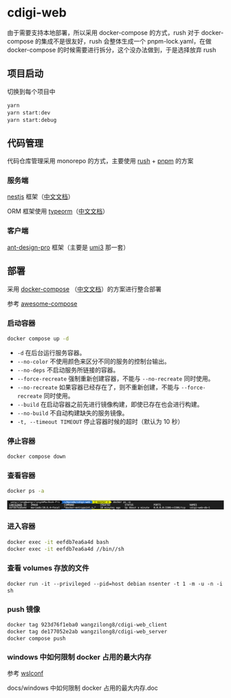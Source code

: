# cdigi-web

由于需要支持本地部署，所以采用 docker-compose 的方式，rush 对于 docker-compose 的集成不是很友好，rush 会整体生成一个 pnpm-lock.yaml，在做 docker-compose 的时候需要进行拆分，这个没办法做到，于是选择放弃 rush

## 项目启动

切换到每个项目中

```bash
yarn
yarn start:dev
yarn start:debug
```

## 代码管理

代码仓库管理采用 monorepo 的方式，主要使用 [rush](https://rushjs.io/zh-cn/pages/intro/get_started/) + [pnpm](https://pnpm.io/zh/installation) 的方案

### 服务端

[nestjs](https://docs.nestjs.com/first-steps 'nestjs') 框架（[中文文档](https://docs.nestjs.cn/8/firststeps?id=%e8%bf%90%e8%a1%8c%e5%ba%94%e7%94%a8%e7%a8%8b%e5%ba%8f)）

ORM 框架使用 [typeorm](https://typeorm.io/migrations)（[中文文档](https://typeorm.biunav.com/zh/#%E5%AE%89%E8%A3%85)）

### 客户端

[ant-design-pro](https://pro.ant.design/zh-CN/docs/getting-started/ 'nestjs') 框架（主要是 [umi3](https://v3.umijs.org/zh-CN/docs/getting-started) 那一套）

## 部署

采用 [docker-compose](https://docs.docker.com/compose/) （[中文文档](https://vuepress.mirror.docker-practice.com/compose/commands/#top)）的方案进行整合部署

参考 [awesome-compose](https://github.com/docker/awesome-compose)

### 启动容器

```bash
docker compose up -d
```

- `-d` 在后台运行服务容器。
- `--no-color` 不使用颜色来区分不同的服务的控制台输出。
- `--no-deps` 不启动服务所链接的容器。
- `--force-recreate` 强制重新创建容器，不能与 `--no-recreate` 同时使用。
- `--no-recreate` 如果容器已经存在了，则不重新创建，不能与 `--force-recreate` 同时使用。
- `--build` 在启动容器之前先进行镜像构建，即使已存在也会进行构建。
- `--no-build` 不自动构建缺失的服务镜像。
- `-t, --timeout TIMEOUT` 停止容器时候的超时（默认为 10 秒）

### 停止容器

```bash
docker compose down
```

### 查看容器

```bash
docker ps -a
```

![1658751528983](image/readme/1658751528983.png)

### 进入容器

```bash
docker exec -it eefdb7ea6a4d bash
docker exec -it eefdb7ea6a4d //bin//sh
```

### 查看 volumes 存放的文件

```
docker run -it --privileged --pid=host debian nsenter -t 1 -m -u -n -i sh
```

### push 镜像

```
docker tag 923d76f1eba0 wangzilong8/cdigi-web_client
docker tag de177052e2ab wangzilong8/cdigi-web_server
docker compose push
```

### windows 中如何限制 docker 占用的最大内存

参考 [wslconf](https://docs.microsoft.com/zh-cn/windows/wsl/wsl-config#wslconf)

docs/windows 中如何限制 docker 占用的最大内存.doc
